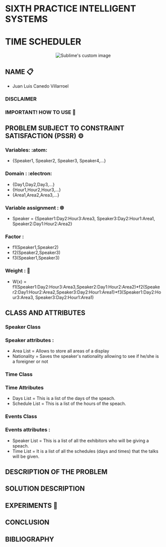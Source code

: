 # SIXTH PRACTICE INTELLIGENT SYSTEMS
# TIME SCHEDULER

<p align="center">
  <img src="https://iforum-sg.c.huawei.com/dddd/latin/images/2021/2/16/38d4d37a-93f7-46e0-8a7b-379f78a46218.gif" alt="Sublime's custom image"/>
</p>

## NAME 📋
* Juan Luis Canedo Villarroel

### DISCLAIMER

### IMPORTANT! HOW TO USE 🔨

## PROBLEM SUBJECT TO CONSTRAINT SATISFACTION (PSSR) ⚙️

### Variables: :atom: 
* {Speaker1, Speaker2, Speaker3, Speaker4,...}

### Domain : :electron:
* {Day1,Day2,Day3,...}
* {Hour1,Hour2,Hour3,...}
* {Area1,Area2,Area3,...}
          

### Variable assignment : :globe_with_meridians:
* Speaker = {Speaker1:Day2:Hour3:Area3, Speaker3:Day2:Hour1:Area1, Speaker2:Day1:Hour2:Area2}

### Factor :
* f1(Speaker1,Speaker2)
* f2(Speaker2,Speaker3)
* f3(Speaker1,Speaker3)

### Weight : :microscope:
* W(x) = f1(Speaker1:Day2:Hour3:Area3,Speaker2:Day1:Hour2:Area2)*f2(Speaker2:Day1:Hour2:Area2,Speaker3:Day2:Hour1:Area1)*f3(Speaker1:Day2:Hour3:Area3, Speaker3:Day2:Hour1:Area1)

## CLASS AND ATTRIBUTES

### Speaker Class

### Speaker attributes :
* Area List = Allows to store all areas of a display 
* Nationality = Saves the speaker's nationality allowing to see if he/she is a foreigner or not

### Time Class

### Time Attributes
* Days List = This is a list of the days of the speach.
* Schedule List = This is a list of the hours of the speach. 

### Events Class

### Events attributes :
* Speaker List = This is a list of all the exhibitors who will be giving a speach.
* Time List = It is a list of all the schedules (days and times) that the talks will be given.

## DESCRIPTION OF THE PROBLEM

## SOLUTION DESCRIPTION

## EXPERIMENTS :round_pushpin:



## CONCLUSION


## BIBLIOGRAPHY



